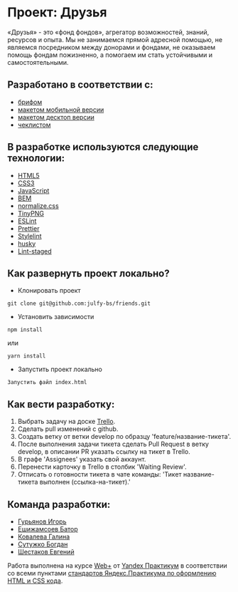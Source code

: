 # Проект: Друзья

«Друзья» - это «фонд фондов», агрегатор возможностей, знаний, ресурсов и опыта. Мы не занимаемся прямой адресной помощью, не являемся посредником между донорами и фондами, не оказываем помощь фондам пожизненно, а помогаем им стать устойчивыми и самостоятельными.

## Разработано в соответствии с:

- [брифом][friends-brief]
- [макетом мобильной версии][friends-figma-mobile]
- [макетом десктоп версии][friends-figma-web]
- [чеклистом][friends-checklist]

## В разработке используются следующие технологии:

- [HTML5][tech-html]
- [CSS3][tech-css]
- [JavaScript][tech-js]
- [BEM][tech-bem]
- [normalize.css][tech-normalize-css]
- [TinyPNG][tech-tiny-png]
- [ESLint][tech-eslint]
- [Prettier][tech-prettier]
- [Stylelint][tech-stylelint]
- [husky][tech-husky]
- [Lint-staged][tech-lint-staged]

## Как развернуть проект локально?

- Клонировать проект

```
git clone git@github.com:julfy-bs/friends.git
```

- Установить зависимости

```
npm install
```

или

```
yarn install
```

- Запустить проект локально

```
Запустить файл index.html
```

## Как вести разработку:

1. Выбрать задачу на доске [Trello][friends-trello].
2. Сделать pull изменений с github.
3. Создать ветку от ветки develop по образцу 'feature/название-тикета'.
4. После выполнения задачи тикета сделать Pull Request в ветку develop, в описании PR указать ссылку на тикет в Trello.
5. В графе 'Assignees' указать свой аккаунт.
6. Перенести карточку в Trello в столбик 'Waiting Review'.
7. Отписать о готовности тикета в чате команды: 'Тикет название-тикета выполнен (ссылка-на-тикет).'

## Команда разработки:

- [Гурьянов Игорь][developer-guryanov]
- [Ешижамсоев Батор][developer-yeshizhamsoev]
- [Ковалева Галина][developer-kovaleva]
- [Сутужко Богдан][developer-sutuzhko]
- [Шестаков Евгений][developer-shestakov]

Работа выполнена на курсе [Web+][yandex-practicum-web-plus] от [Yandex Практикум][yandex-practicum-url] в соответствии со всеми пунктами [стандартов Яндекс.Практикума по оформлению HTML и CSS кода][yandex-styleguide].

[//]: # 'Yandex'
[yandex-practicum-web-plus]: https://practicum.yandex.ru/promo/long-courses/web
[yandex-practicum-url]: https://practicum.yandex.ru/
[yandex-styleguide]: https://code.s3.yandex.net/web-developer/static/design-rules/index.html
[//]: # 'Разработчики'
[developer-shestakov]: https://github.com/ShestakovEA
[developer-yeshizhamsoev]: https://github.com/boolishta
[developer-guryanov]: https://github.com/igorgurianov
[developer-kovaleva]: https://github.com/Kovaleva-Galina
[developer-sutuzhko]: https://github.com/julfy-bs
[//]: # 'Исходники'
[friends-trello]: https://trello.com/b/wXSiXmPb/workspace-team-4
[friends-checklist]: https://code.s3.yandex.net/web-developer/checklists-pdf/web-plus/checklist-6.pdf
[friends-brief]: https://www.notion.so/37e46dafb47f44a29a910e5300f5e615
[friends-figma-web]: https://www.figma.com/file/mOCTA1MNqW5l41Kmc1YzU8/%D0%A4%D0%BE%D0%BD%D0%B4-%D0%94%D1%80%D1%83%D0%B7%D1%8C%D1%8F?node-id=1%3A2
[friends-figma-mobile]: https://www.figma.com/file/mOCTA1MNqW5l41Kmc1YzU8/%D0%A4%D0%BE%D0%BD%D0%B4-%D0%94%D1%80%D1%83%D0%B7%D1%8C%D1%8F?node-id=263%3A1385&t=Cz3zASQ3xLrdxol3-0
[//]: # 'Технологии'
[tech-html]: https://html5.org/
[tech-css]: https://www.w3.org/Style/CSS/Overview.en.html
[tech-js]: https://www.javascript.com/
[tech-bem]: https://ru.bem.info/methodology/
[tech-normalize-css]: https://necolas.github.io/normalize.css/
[tech-eslint]: https://eslint.org/
[tech-tiny-png]: https://tinypng.com/
[tech-prettier]: https://prettier.io/
[tech-stylelint]: https://stylelint.io/
[tech-husky]: https://www.npmjs.com/package/husky
[tech-lint-staged]: https://github.com/okonet/lint-staged
